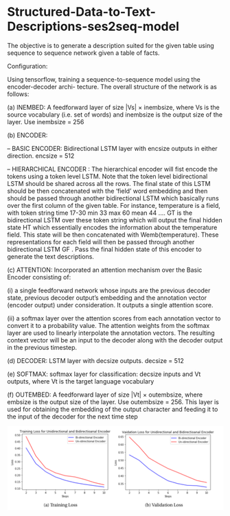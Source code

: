# Structured-Data-to-Text-Descriptions-ses2seq-model

The objective is to generate a description suited for the given table using sequence to sequence network given a table of facts.

Configuration:

Using tensorflow, training a sequence-to-sequence model using the encoder-decoder archi-
tecture. The overall structure of the network is as follows:

(a) INEMBED: A feedforward layer of size |Vs| × inembsize, where Vs is the source
vocabulary (i.e. set of words) and inembsize is the output size of the layer. Use
inembsize = 256

(b) ENCODER:

– BASIC ENCODER: Bidirectional LSTM layer with encsize outputs in either direction. encsize = 512

– HIERARCHICAL ENCODER : The hierarchical encoder will fist encode the tokens using a token level LSTM. Note
that the token level bidirectional LSTM should be shared across all the rows. The final state of this LSTM should be then concatenated with the ‘field’ word embedding and then should be passed through another bidirectional LSTM which basically runs over the first column of the given table. For instance, temperature is a field, with token string time 17-30 min 33
max 60 mean 44 .... GT is the bidirectional LSTM over these token string which will output the final hidden state HT which essentially encodes the information about the temperature field. This state will be then concatenated
with Wemb(temperature). These representations for each field will then be passed through another bidirectional LSTM GF . Pass the final hidden state of this encoder to generate the text descriptions.

(c) ATTENTION: Incorporated an attention mechanism over the Basic Encoder consisting of: 

(i) a single feedforward network whose inputs are the previous decoder state, previous decoder output’s embedding and
the annotation vector (encoder output) under consideration. It outputs a single
attention score. 

(ii) a softmax layer over the attention scores from each annotation
vector to convert it to a probability value. The attention weights from the softmax
layer are used to linearly interpolate the annotation vectors. The resulting context
vector will be an input to the decoder along with the decoder output in the
previous timestep.

(d) DECODER: LSTM layer with decsize outputs. decsize = 512

(e) SOFTMAX: softmax layer for classification: decsize inputs and Vt outputs, where Vt is the target language vocabulary

(f) OUTEMBED: A feedforward layer of size |Vt| × outembsize, where embsize
is the output size of the layer. Use outembsize = 256. This layer is used for
obtaining the embedding of the output character and feeding it to the input of
the decoder for the next time step

![Test Image 1](https://github.com/monika58/Structured-Data-to-Text-Descriptions-seq2seq-model/blob/master/Compare%20loss%20rate%20between%20unidirectional%20and%20bidirectional%20encoder.png)
